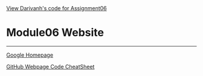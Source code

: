 <html lang="en">
<head>
  <meta charset="utf-8">

  <title>Intro to Programming - Python</title>
  <meta name="description" content="Intro to Programming - Python">
  <meta name="author" content="SitePoint">

  <link rel="stylesheet" href="css/styles.css?v=1.0">

</head>

<body>
  <a href="https://github.com/darivanhatUW/IntroToProg-Python-Mod06/blob/main/docs/Assigment06_dvlachos.py">View Darivanh's code for Assignment06</a>
  <a href=""></a>
  
</body>
</html>

  # Module06 Website
  ---

  [Google Homepage](https://www.google.com "Google's Homepage")

  [GitHub Webpage Code CheatSheet](https://github.com/adam-p/markdown-here/wiki/Markdown-Cheatsheet)
